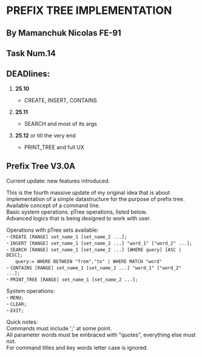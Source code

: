 PREFIX TREE IMPLEMENTATION
==========================
By Mamanchuk Nicolas FE-91
--------------------------
Task Num.14
-----------
DEADlines:
----------

1. **25.10**
    - CREATE, INSERT, CONTAINS

2. **25.11**
    - SEARCH and most of its args
    
3. **25.12** or till the very end
    - PRINT_TREE and full UX

Prefix Tree V3.0A
----------------
Current update: new features introduced.

This is the fourth massive update of my original idea that is about implementation of a simple datastructure for the purpose of prefix tree.<br />
Available concept of a command line.<br />
Basic system operations. pTree operations, listed below.<br />
Advanced logics that is being designed to work with user.

Operations with pTree sets available: <br />
    - `CREATE [RANGE] set_name_1 [set_name_2 ...];                           ` <br />
    - `INSERT [RANGE] set_name_1 [set_name_2 ...] "word_1" ["word_2" ...];   ` <br />
    - `SEARCH [RANGE] set_name_1 [set_name_2 ...] [WHERE query] [ASC | DESC];` <br />
    &nbsp;&nbsp;&nbsp;&nbsp;&nbsp;&nbsp;`query:= WHERE BETWEEN "from","to" | WHERE MATCH "word"         ` <br />
    - `CONTAINS [RANGE] set_name_1 [set_name_2 ...] "word_1" ["word_2" ...]; ` <br />
    - `PRINT_TREE [RANGE] set_name_1 [set_name_2 ...];                       ` 

System operations: <br />
    - `MENU; ` <br />
    - `CLEAR;` <br />
    - `EXIT; `

Quick notes: <br />
    Commands must include ';' at some point. <br /> 
    All parameter words must be embraced with "quotes", everything else must not. <br />
    For command titles and key words letter case is ignored.